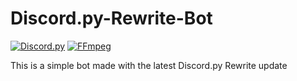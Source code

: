 # Discord.py-Rewrite-Bot


[![Discord.py](https://img.shields.io/badge/discord.py-Rewrite-blue)](https://github.com/Rapptz/discord.py)
[![FFmpeg](https://img.shields.io/badge/FFmpeg-Latest-green)](https://github.com/FFmpeg/FFmpeg)


This is a simple bot made with the latest Discord.py Rewrite update
